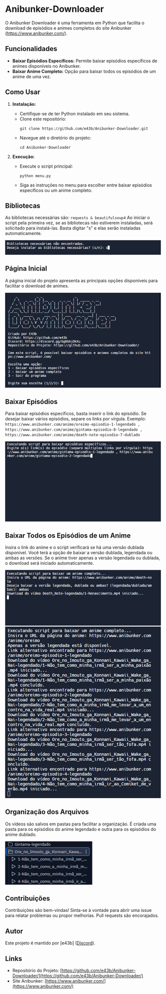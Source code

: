 # Anibunker-Downloader

O Anibunker Downloader é uma ferramenta em Python que facilita o download de episódios e animes completos do site Anibunker (https://www.anibunker.com/).

## Funcionalidades

- **Baixar Episódios Específicos:** Permite baixar episódios específicos de animes disponíveis no Anibunker.
- **Baixar Anime Completo:** Opção para baixar todos os episódios de um anime de uma vez.

## Como Usar

1. **Instalação:**
   - Certifique-se de ter Python instalado em seu sistema.
   - Clone este repositório:
     ```
     git clone https://github.com/e43b/Anibunker-Downloader.git
     ```
   - Navegue até o diretório do projeto:
     ```
     cd Anibunker-Downloader
     ```

2. **Execução:**
   - Execute o script principal:
     ```
     python menu.py
     ```
   - Siga as instruções no menu para escolher entre baixar episódios específicos ou um anime completo.

## Bibliotecas

As bibliotecas necessárias são:
     ```
     requests &
     beautifulsoup4
     ```
Ao iniciar o script pela primeira vez, se as bibliotecas não estiverem instaladas, será solicitado para instalá-las. Basta digitar "s" e elas serão instaladas automaticamente.

![Requirements](img/requirements.png)

## Página Inicial

A página inicial do projeto apresenta as principais opções disponíveis para facilitar o download de animes.

![Página Inicial](img/home.png)

## Baixar Episódios

Para baixar episódios específicos, basta inserir o link do episódio. Se desejar baixar vários episódios, separe os links por vírgula. Exemplo:
     ```
     https://www.anibunker.com/anime/oreimo-episodio-1-legendado , https://www.anibunker.com/anime/gintama-episodio-8-legendado , https://www.anibunker.com/anime/death-note-episodio-7-dublado
     ```

![Episódio](img/episodio.png)

## Baixar Todos os Episódios de um Anime

Insira o link do anime e o script verificará se há uma versão dublada disponível. Você terá a opção de baixar a versão dublada, legendada ou ambas as versões. Se o anime tiver apenas a versão legendada ou dublada, o download será iniciado automaticamente.

![Anime](img/anime2.png)
![Anime](img/anime.png)

## Organização dos Arquivos

Os vídeos são salvos em pastas para facilitar a organização. É criada uma pasta para os episódios do anime legendado e outra para os episódios do anime dublado.

![Arquivos](img/arquivos.png)


## Contribuições

Contribuições são bem-vindas! Sinta-se à vontade para abrir uma issue para relatar problemas ou propor melhorias. Pull requests são encorajados.

## Autor

Este projeto é mantido por [e43b] ([Discord](https://discord.gg/GgBbbjDkXu)).

## Links

- Repositório do Projeto: [https://github.com/e43b/Anibunker-Downloader/](https://github.com/e43b/Anibunker-Downloader/)
- Site Anibunker: [https://www.anibunker.com/](https://www.anibunker.com/)

